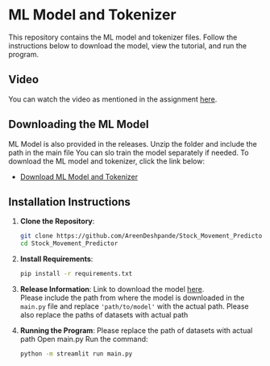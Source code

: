 
# ML Model and Tokenizer

This repository contains the ML model and tokenizer files. Follow the instructions below to download the model, view the tutorial, and run the program.

## Video

You can watch the video as mentioned in the assignment [here](https://drive.google.com/file/d/1veJxtrh5dAsrH42pmkjCb8VxYPoFO4Xr/view?usp=drive_link).

## Downloading the ML Model

ML Model is also provided in the releases.
Unzip the folder and include the path in the main file
You can slo train the model separately if needed.
To download the ML model and tokenizer, click the link below:

- [Download ML Model and Tokenizer](https://drive.google.com/drive/folders/1Q_f8wk1XlcvAIrJz51wUJuwwAnYbCezS?usp=drive_link)

## Installation Instructions

1. **Clone the Repository**:
   ```bash
   git clone https://github.com/AreenDeshpande/Stock_Movement_Predictor.git
   cd Stock_Movement_Predictor
   ```

2. **Install Requirements**:
   ```bash
   pip install -r requirements.txt
   ```

3. **Release Information**:
   Link to download the model [here](https://github.com/AreenDeshpande/Stock_Movement_Predictor/releases).  
   Please include the path from where the model is downloaded in the `main.py` file and replace `'path/to/model'` with the actual path.
   Please also replace the paths of datasets with actual path

5. **Running the Program**:
   Please replace the  path of datasets with actual path
   Open main.py
   Run the command:
   ```bash
   python -m streamlit run main.py
   ```

